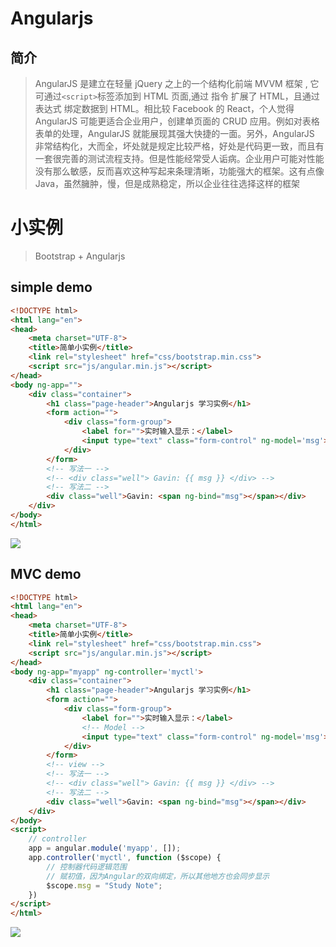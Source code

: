 # Angularjs
## 简介
> AngularJS 是建立在轻量 jQuery 之上的一个结构化前端 MVVM 框架 , 它可通过`<script>`标签添加到 HTML 页面,通过 指令 扩展了 HTML，且通过 表达式 绑定数据到 HTML。相比较 Facebook 的 React，个人觉得 AngularJS 可能更适合企业用户，创建单页面的 CRUD 应用。例如对表格表单的处理，AngularJS 就能展现其强大快捷的一面。另外，AngularJS 非常结构化，大而全，坏处就是规定比较严格，好处是代码更一致，而且有一套很完善的测试流程支持。但是性能经常受人诟病。企业用户可能对性能没有那么敏感，反而喜欢这种写起来条理清晰，功能强大的框架。这有点像 Java，虽然臃肿，慢，但是成熟稳定，所以企业往往选择这样的框架

# 小实例
> Bootstrap + Angularjs

## simple demo
```HTML
<!DOCTYPE html>
<html lang="en">
<head>
	<meta charset="UTF-8">
	<title>简单小实例</title>
	<link rel="stylesheet" href="css/bootstrap.min.css">
	<script src="js/angular.min.js"></script>
</head>
<body ng-app="">
	<div class="container">
		<h1 class="page-header">Angularjs 学习实例</h1>
		<form action="">
			<div class="form-group">
				<label for="">实时输入显示：</label>
				<input type="text" class="form-control" ng-model='msg'>
			</div>
		</form>
		<!-- 写法一 -->
		<!-- <div class="well"> Gavin: {{ msg }} </div> -->
		<!-- 写法二 -->
		<div class="well">Gavin: <span ng-bind="msg"></span></div>
	</div>
</body>
</html>
```
![](http://i.imgur.com/p6XNwni.png)

## MVC demo
```HTML
<!DOCTYPE html>
<html lang="en">
<head>
	<meta charset="UTF-8">
	<title>简单小实例</title>
	<link rel="stylesheet" href="css/bootstrap.min.css">
	<script src="js/angular.min.js"></script>
</head>
<body ng-app="myapp" ng-controller='myctl'>
	<div class="container">
		<h1 class="page-header">Angularjs 学习实例</h1>
		<form action="">
			<div class="form-group">
				<label for="">实时输入显示：</label>
				<!-- Model -->
				<input type="text" class="form-control" ng-model='msg'>
			</div>
		</form>
		<!-- view -->
		<!-- 写法一 -->
		<!-- <div class="well"> Gavin: {{ msg }} </div> -->
		<!-- 写法二 -->
		<div class="well">Gavin: <span ng-bind="msg"></span></div>
	</div>
</body>
<script>
	// controller
	app = angular.module('myapp', []);
	app.controller('myctl', function ($scope) {
		// 控制器代码逻辑范围
		// 赋初值，因为Angular的双向绑定，所以其他地方也会同步显示
		$scope.msg = "Study Note"; 
	})
</script>
</html>
```
![](http://i.imgur.com/Fut3UJk.png)